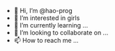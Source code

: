 - 👋 Hi, I’m @hao-prog
- 👀 I’m interested in girls
- 🌱 I’m currently learning ...
- 💞️ I’m looking to collaborate on ...
- 📫 How to reach me ...

<!---
hao-prog/hao-prog is a ✨ special ✨ repository because its `README.md` (this file) appears on your GitHub profile.
You can click the Preview link to take a look at your changes.
--->
